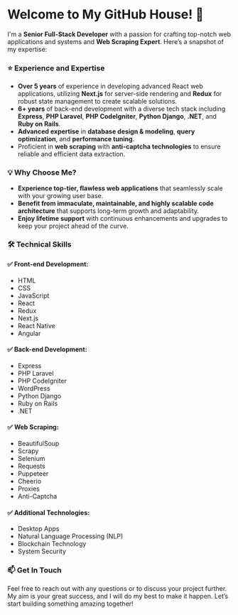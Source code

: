
# Welcome to My GitHub House! 🎉

I'm a **Senior Full-Stack Developer** with a passion for crafting top-notch web applications and systems and **Web Scraping Expert**. Here’s a snapshot of my expertise:

### ⭐️ **Experience and Expertise**

- **Over 5 years** of experience in developing advanced React web applications, utilizing **Next.js** for server-side rendering and **Redux** for robust state management to create scalable solutions.
- **6+ years** of back-end development with a diverse tech stack including **Express**, **PHP Laravel**, **PHP CodeIgniter**, **Python Django**, **.NET**, and **Ruby on Rails**.
- **Advanced expertise** in **database design & modeling**, **query optimization**, and **performance tuning**.
- Proficient in **web scraping** with **anti-captcha technologies** to ensure reliable and efficient data extraction.

### 💡 **Why Choose Me?**

- **Experience top-tier, flawless web applications** that seamlessly scale with your growing user base.
- **Benefit from immaculate, maintainable, and highly scalable code architecture** that supports long-term growth and adaptability.
- **Enjoy lifetime support** with continuous enhancements and upgrades to keep your project ahead of the curve.

### 🛠 **Technical Skills**

#### ✅ **Front-end Development:**
- HTML
- CSS
- JavaScript
- React
- Redux
- Next.js
- React Native
- Angular

#### ✅ **Back-end Development:**
- Express
- PHP Laravel
- PHP CodeIgniter
- WordPress
- Python Django
- Ruby on Rails
- .NET

#### ✅ **Web Scraping:**
- BeautifulSoup
- Scrapy
- Selenium
- Requests
- Puppeteer
- Cheerio
- Proxies
- Anti-Captcha

#### ✅ **Additional Technologies:**
- Desktop Apps
- Natural Language Processing (NLP)
- Blockchain Technology
- System Security

### 📫 **Get In Touch**

Feel free to reach out with any questions or to discuss your project further. My aim is your great success, and I will do my best to make it happen. Let’s start building something amazing together!
